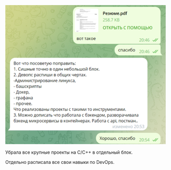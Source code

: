 ![](./images/screen.png)

Убрала все крупные проекты на C/C++ в отдельный блок.

Отдельно расписала все свои навыки по DevOps.
